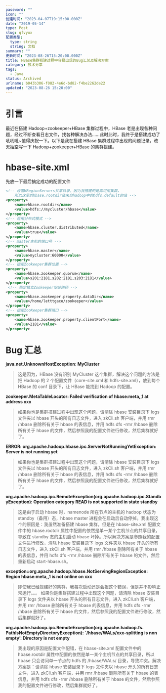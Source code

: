 ```yaml
---
password: ""
icon: ""
创建时间: "2023-04-07T19:15:00.000Z"
date: "2019-05-14"
type: Post
slug: qfvyux
配置类型:
  type: string
  string: 文档
summary: ""
更新时间: "2023-08-26T15:20:00.000Z"
title: HBase集群搭建过程中容易出现的Bug汇总及解决方案
category: 技术分享
tags:
  - Java
status: Archived
urlname: b043b306-f082-4e6d-bd82-f4be2262de22
updated: "2023-08-26 15:20:00"
---
```


# 引言

最近在搭建 Hadoop+zookeeper+HBase 集群过程中，HBase 老是出现各种问题，经过不断查看日志文件，找各种解决办法……此时此时，我终于是搭建成功了吼吼吼~值得庆祝一下。以下是我在搭建 HBase 集群过程中出现的问题记录，改天抽空写一下 Hadoop+zookeeper+HBase 的集群搭建。

# hbase-site.xml

先放一下最后搞定成功的配置文件

```xml
<!-- 设置HRegionServers共享目录。因为我搭建的是高可用集群，
	所以这里的hbase.rootdir值来自hadoop中的hdfs.default的值 -->
<property>
	<name>hbase.rootdir</name>
	<value>hdfs://mycluster/hbase</value>
</property>
<!-- 启用分布式模式 -->
<property>
	<name>hbase.cluster.distributed</name>
	<value>true</value>
</property>
<!-- master主机的端口号 -->
<property>
	<name>hbase.master</name>
	<value>mycluster:60000</value>
</property>
<!-- 指定Zookeeper集群位置 -->
<property>
	<name>hbase.zookeeper.quorum</name>
	<value>s201:2181,s202:2181,s203:2181</value>
</property>
 <!-- 指定独立Zookeeper安装路径 -->
<property>
	<name>hbase.zookeeper.property.dataDir</name>
	<value>/home/letttgaco/zookeeper</value>
</property>
<!-- 指定ZooKeeper集群端口 -->
<property>
	<name>hbase.zookeeper.property.clientPort</name>
	<value>2181</value>
</property>
```

# Bug 汇总

**java.net.UnknownHostException: MyCluster**

> 这是因为，HBase 没有识别 MyCluster 这个集群，解决这个问题的方法是把 Hadoop 的 2 个配置文件（core-site.xml 和 hdfs-site.xml），放到每个 HBase 的 conf 目录下，让 HBase 能找到 Hadoop 的配置。

**zookeeper.MetaTableLocator: Failed verification of hbase:meta,,1 at address xxx**

> 如果你也是集群搭建过程中出现这个问题，请清除 hbase 安装目录下 logs 文件夹以 hbase 开头的所有日志文件，进入 zkCli.sh 客户端，并用 rmr /hbase 删除所有关于 hbase 的表信息，并用 hdfs dfs -rmr /hbase 删除所有关于 hbase 的文件，然后参照我的配置文件进行修改，然后集群就好了。

**ERROR: org.apache.hadoop.hbase.ipc.ServerNotRunningYetException: Server is not running yet**

> 如果你也是集群搭建过程中出现这个问题，请清除 hbase 安装目录下 logs 文件夹以 hbase 开头的所有日志文件，进入 zkCli.sh 客户端，并用 rmr /hbase 删除所有关于 hbase 的表信息，并用 hdfs dfs -rmr /hbase 删除所有关于 hbase 的文件，然后参照我的配置文件进行修改，然后集群就好了。

**org.apache.hadoop.ipc.RemoteException(org.apache.hadoop.ipc.StandbyException): Operation category READ is not supported in state standby**

> 这是由于启动 hbase 时，namenode 所在节点的主机的 hadoop 状态为 standby（备用）态，hbase master 进程会在启动后自动停掉。我出现这个的原因是：我虽然准备搭建 hbase 集群，但是在 hbase-site.xml 配置文件中的 hbase.rootdir 属性中配置的依然是单一某个主机节点的共享目录，导致在 standby 态的主机启动 hbase 坏掉。所以解决方案是参照我的配置文件进行修改，清除 hbase 安装目录下 logs 文件夹以 hbase 开头的所有日志文件，进入 zkCli.sh 客户端，并用 rmr /hbase 删除所有关于 hbase 的表信息，并用 hdfs dfs -rmr /hbase 删除所有关于 hbase 的文件，然后重新启动 start-hbase.sh。

**exception=org.apache.hadoop.hbase.NotServingRegionException: Region hbase:meta,,1 is not online on xxx**

> 即使我已经搭建好的集群，我每次启动还是会报这个错误，但是并不影响正常运行。。。 如果你是集群搭建过程中出现这个问题，请清除 hbase 安装目录下 logs 文件夹以 hbase 开头的所有日志文件，进入 zkCli.sh 客户端，并用 rmr /hbase 删除所有关于 hbase 的表信息，并用 hdfs dfs -rmr /hbase 删除所有关于 hbase 的文件，然后参照我的配置文件进行修改，然后集群就好了。

**org.apache.hadoop.ipc.RemoteException(org.apache.hadoop.fs. PathIsNotEmptyDirectoryException): `/hbase/WALs/xxx-splitting is non empty’: Directory is not empty**

> 我出现的原因是配置文件配错，在 hbase-site.xml 配置文件中的 hbase.rootdir 属性中配置的依然是单一某个主机节点的共享目录，所以 hbase 只会访问单一节点的 hdfs 的 /hbase/WALs/ 目录，导致冲突。解决方案是：请清除 hbase 安装目录下 logs 文件夹以 hbase 开头的所有日志文件，进入 zkCli.sh 客户端，并用 rmr /hbase 删除所有关于 hbase 的表信息，并用 hdfs dfs -rmr /hbase 删除所有关于 hbase 的文件，然后参照我的配置文件进行修改，然后集群就好了。
